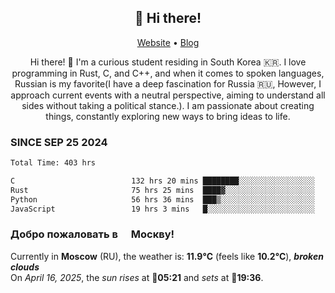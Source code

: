 <h2 align="center">👋 Hi there!</h2>
<p align="center">
  <a href="https://urdekcah.ru">Website</a> •
  <a href="https://urdekcah.blog">Blog</a>
</p>

<p align="center">
  Hi there! 👋 I'm a curious student residing in South Korea 🇰🇷. I love programming in Rust, C, and C++, and when it comes to spoken languages, Russian is my favorite(I have a deep fascination for Russia 🇷🇺, However, I approach current events with a neutral perspective, aiming to understand all sides without taking a political stance.). I am passionate about creating things, constantly exploring new ways to bring ideas to life.
</p>

### SINCE SEP 25 2024
<!--START_SECTION:waka-->
<!--LAST_WAKA_UPDATE:2025-04-15 18:08:24-->
```txt
Total Time: 403 hrs

C                          132 hrs 20 mins ████████░░░░░░░░░░░░░░░░░   31.95 %
Rust                       75 hrs 25 mins  ████▓░░░░░░░░░░░░░░░░░░░░   18.21 %
Python                     56 hrs 36 mins  ███▒░░░░░░░░░░░░░░░░░░░░░   13.66 %
JavaScript                 19 hrs 3 mins   █░░░░░░░░░░░░░░░░░░░░░░░░   04.60 %
```
<!--END_SECTION:waka-->

<h3>Добро пожаловать в <img src="https://cdn-icons-png.flaticon.com/512/197/197408.png" width="13"/> Москву!</h3>

<!--START_SECTION:weather:moscow-->
<!--LAST_WEATHER_UPDATE:2025-04-16 00:29:01-->
Currently in **Moscow** (RU), the weather is: **11.9°C** (feels like **10.2°C**), ***broken clouds***<br/>
On *April 16, 2025*, the *sun rises* at 🌅**05:21** and *sets* at 🌇**19:36**.
<!--END_SECTION:weather-->
